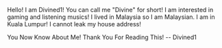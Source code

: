 Hello! I am Divined1! You can call me "Divine" for short!
I am interested in gaming and listening musics!
I lived in Malaysia so I am Malaysian. I am in Kuala Lumpur!
I cannot leak my house address!

You Now Know About Me!
Thank You For Reading This!
                  -- Divined1
